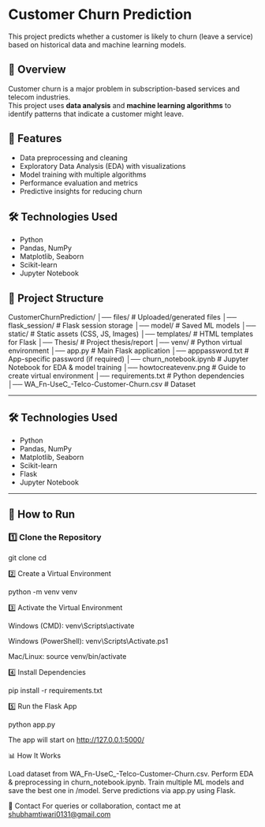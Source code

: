 # Customer Churn Prediction

This project predicts whether a customer is likely to churn (leave a service) based on historical data and machine learning models.

## 📌 Overview
Customer churn is a major problem in subscription-based services and telecom industries.  
This project uses **data analysis** and **machine learning algorithms** to identify patterns that indicate a customer might leave.

## 🚀 Features
- Data preprocessing and cleaning
- Exploratory Data Analysis (EDA) with visualizations
- Model training with multiple algorithms
- Performance evaluation and metrics
- Predictive insights for reducing churn

## 🛠 Technologies Used
- Python
- Pandas, NumPy
- Matplotlib, Seaborn
- Scikit-learn
- Jupyter Notebook

## 📂 Project Structure
CustomerChurnPrediction/
│── files/ # Uploaded/generated files
│── flask_session/ # Flask session storage
│── model/ # Saved ML models
│── static/ # Static assets (CSS, JS, Images)
│── templates/ # HTML templates for Flask
│── Thesis/ # Project thesis/report
│── venv/ # Python virtual environment
│── app.py # Main Flask application
│── apppassword.txt # App-specific password (if required)
│── churn_notebook.ipynb # Jupyter Notebook for EDA & model training
│── howtocreatevenv.png # Guide to create virtual environment
│── requirements.txt # Python dependencies
│── WA_Fn-UseC_-Telco-Customer-Churn.csv # Dataset


---

## 🛠 Technologies Used
- Python  
- Pandas, NumPy  
- Matplotlib, Seaborn  
- Scikit-learn  
- Flask  
- Jupyter Notebook  

---

## 🚀 How to Run

### 1️⃣ Clone the Repository
git clone <repo-link>
cd <repo-folder>

2️⃣ Create a Virtual Environment

python -m venv venv

3️⃣ Activate the Virtual Environment

Windows (CMD):
venv\Scripts\activate

Windows (PowerShell):
venv\Scripts\Activate.ps1

Mac/Linux:
source venv/bin/activate

4️⃣ Install Dependencies

pip install -r requirements.txt

5️⃣ Run the Flask App

python app.py

The app will start on http://127.0.0.1:5000/

📊 How It Works

Load dataset from WA_Fn-UseC_-Telco-Customer-Churn.csv.
Perform EDA & preprocessing in churn_notebook.ipynb.
Train multiple ML models and save the best one in /model.
Serve predictions via app.py using Flask.

📧 Contact
For queries or collaboration, contact me at shubhamtiwari0131@gmail.com


